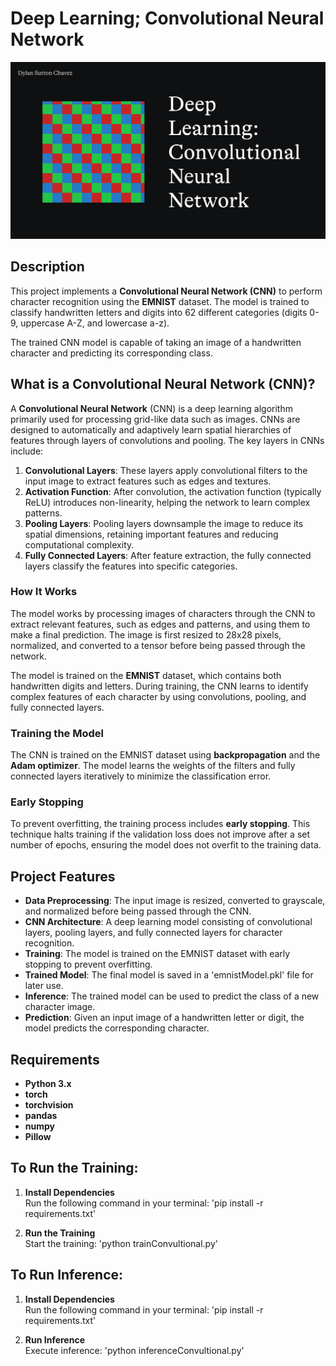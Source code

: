 # Deep Learning; Convolutional Neural Network

![convultionalNetwork](convultionalNetwork.svg)

## Description

This project implements a **Convolutional Neural Network (CNN)** to perform character recognition using the **EMNIST** dataset. The model is trained to classify handwritten letters and digits into 62 different categories (digits 0-9, uppercase A-Z, and lowercase a-z).

The trained CNN model is capable of taking an image of a handwritten character and predicting its corresponding class.

## What is a Convolutional Neural Network (CNN)?

A **Convolutional Neural Network** (CNN) is a deep learning algorithm primarily used for processing grid-like data such as images. CNNs are designed to automatically and adaptively learn spatial hierarchies of features through layers of convolutions and pooling. The key layers in CNNs include:

1. **Convolutional Layers**: These layers apply convolutional filters to the input image to extract features such as edges and textures.
2. **Activation Function**: After convolution, the activation function (typically ReLU) introduces non-linearity, helping the network to learn complex patterns.
3. **Pooling Layers**: Pooling layers downsample the image to reduce its spatial dimensions, retaining important features and reducing computational complexity.
4. **Fully Connected Layers**: After feature extraction, the fully connected layers classify the features into specific categories.

### How It Works

The model works by processing images of characters through the CNN to extract relevant features, such as edges and patterns, and using them to make a final prediction. The image is first resized to 28x28 pixels, normalized, and converted to a tensor before being passed through the network.

The model is trained on the **EMNIST** dataset, which contains both handwritten digits and letters. During training, the CNN learns to identify complex features of each character by using convolutions, pooling, and fully connected layers.

### Training the Model

The CNN is trained on the EMNIST dataset using **backpropagation** and the **Adam optimizer**. The model learns the weights of the filters and fully connected layers iteratively to minimize the classification error.

### Early Stopping

To prevent overfitting, the training process includes **early stopping**. This technique halts training if the validation loss does not improve after a set number of epochs, ensuring the model does not overfit to the training data.

## Project Features

- **Data Preprocessing**: The input image is resized, converted to grayscale, and normalized before being passed through the CNN.
- **CNN Architecture**: A deep learning model consisting of convolutional layers, pooling layers, and fully connected layers for character recognition.
- **Training**: The model is trained on the EMNIST dataset with early stopping to prevent overfitting.
- **Trained Model**: The final model is saved in a 'emnistModel.pkl' file for later use.
- **Inference**: The trained model can be used to predict the class of a new character image.
- **Prediction**: Given an input image of a handwritten letter or digit, the model predicts the corresponding character.

## Requirements

- **Python 3.x**
- **torch**
- **torchvision**
- **pandas**
- **numpy**
- **Pillow**

## To Run the Training:

1. **Install Dependencies**  
   Run the following command in your terminal: 'pip install -r requirements.txt'

2. **Run the Training**  
   Start the training: 'python trainConvultional.py'

## To Run Inference:

1. **Install Dependencies**  
   Run the following command in your terminal: 'pip install -r requirements.txt'

2. **Run Inference**  
   Execute inference: 'python inferenceConvultional.py'